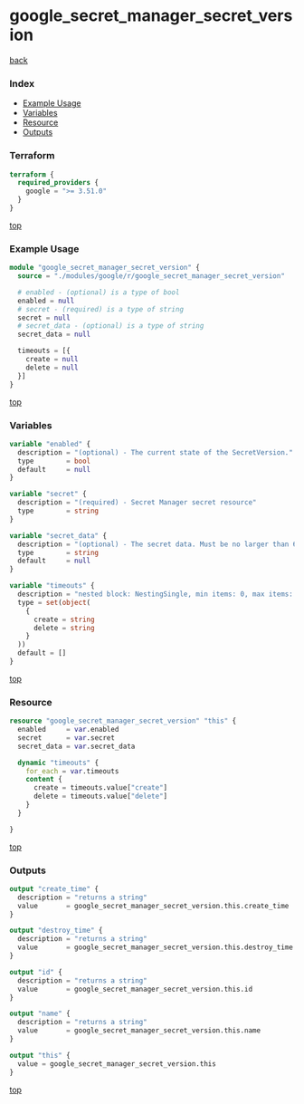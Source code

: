 # google_secret_manager_secret_version

[back](../google.md)

### Index

- [Example Usage](#example-usage)
- [Variables](#variables)
- [Resource](#resource)
- [Outputs](#outputs)

### Terraform

```terraform
terraform {
  required_providers {
    google = ">= 3.51.0"
  }
}
```

[top](#index)

### Example Usage

```terraform
module "google_secret_manager_secret_version" {
  source = "./modules/google/r/google_secret_manager_secret_version"

  # enabled - (optional) is a type of bool
  enabled = null
  # secret - (required) is a type of string
  secret = null
  # secret_data - (optional) is a type of string
  secret_data = null

  timeouts = [{
    create = null
    delete = null
  }]
}
```

[top](#index)

### Variables

```terraform
variable "enabled" {
  description = "(optional) - The current state of the SecretVersion."
  type        = bool
  default     = null
}

variable "secret" {
  description = "(required) - Secret Manager secret resource"
  type        = string
}

variable "secret_data" {
  description = "(optional) - The secret data. Must be no larger than 64KiB."
  type        = string
  default     = null
}

variable "timeouts" {
  description = "nested block: NestingSingle, min items: 0, max items: 0"
  type = set(object(
    {
      create = string
      delete = string
    }
  ))
  default = []
}
```

[top](#index)

### Resource

```terraform
resource "google_secret_manager_secret_version" "this" {
  enabled     = var.enabled
  secret      = var.secret
  secret_data = var.secret_data

  dynamic "timeouts" {
    for_each = var.timeouts
    content {
      create = timeouts.value["create"]
      delete = timeouts.value["delete"]
    }
  }

}
```

[top](#index)

### Outputs

```terraform
output "create_time" {
  description = "returns a string"
  value       = google_secret_manager_secret_version.this.create_time
}

output "destroy_time" {
  description = "returns a string"
  value       = google_secret_manager_secret_version.this.destroy_time
}

output "id" {
  description = "returns a string"
  value       = google_secret_manager_secret_version.this.id
}

output "name" {
  description = "returns a string"
  value       = google_secret_manager_secret_version.this.name
}

output "this" {
  value = google_secret_manager_secret_version.this
}
```

[top](#index)